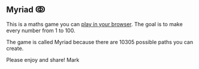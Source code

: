 ## Myriad ↂ

This is a maths game you can [play in your browser](https://wainwrightmark.github.io/myriad_rust/). 
The goal is to make every number from 1 to 100.

The game is called Myriad because there are 10305 possible paths you can create.

Please enjoy and share! 
Mark